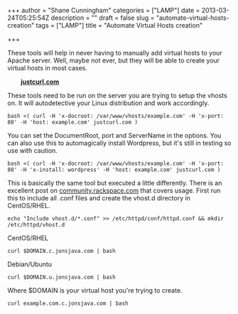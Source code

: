 +++
author = "Shane Cunningham"
categories = ["LAMP"]
date = 2013-03-24T05:25:54Z
description = ""
draft = false
slug = "automate-virtual-hosts-creation"
tags = ["LAMP"]
title = "Automate Virtual Hosts creation"

+++


These tools will help in never having to manually add virtual hosts to your Apache server. Well, maybe not ever, but they will be able to create your virtual hosts in most cases.
<p style="padding-left: 30px;"><a href="http://justcurl.com"><strong>justcurl.com</strong></a></p>
These tools need to be run on the server you are trying to setup the vhosts on. It will autodetective your Linux distribution and work accordingly.
<pre><code>bash &lt;( curl -H 'x-docroot: /var/www/vhosts/example.com' -H 'x-port: 80' -H 'host: example.com' justcurl.com )</code></pre>
You can set the DocumentRoot, port and ServerName in the options. You can also use this to automagically install Wordpress, but it's still in testing so use with caution.
<pre><code>bash &lt;( curl -H 'x-docroot: /var/www/vhosts/example.com' -H 'x-port: 80' -H 'x-install: wordpress' -H 'host: example.com' justcurl.com )</code></pre>

This is basically the same tool but executed a little differently. There is an excellent post on <a href="https://community.rackspace.com/products/f/25/t/35.aspx">community.rackspace.com</a> that covers usage. First run this to include all .conf files and create the vhost.d directory in CentOS/RHEL.
<pre><code>echo "Include vhost.d/*.conf" &gt;&gt; /etc/httpd/conf/httpd.conf &amp;&amp; mkdir /etc/httpd/vhost.d</code></pre>
CentOS/RHEL
<pre><code>curl $DOMAIN.c.jonsjava.com | bash</code></pre>
Debian/Ubuntu
<pre><code>curl $DOMAIN.u.jonsjava.com | bash</code></pre>
Where $DOMAIN is your virtual host you're trying to create.
<pre><code>curl example.com.c.jonsjava.com | bash</code></pre>
<p style="padding-left: 30px;"></p>